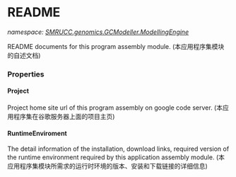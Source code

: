 ﻿# README
_namespace: [SMRUCC.genomics.GCModeller.ModellingEngine](./index.md)_

README documents for this program assembly module. 
 (本应用程序集模块的自述文档)




### Properties

#### Project
Project home site url of this program assembly on google code server.
 (本应用程序集在谷歌服务器上面的项目主页)
#### RuntimeEnviroment
The detail information of the installation, download links, required version of the 
 runtime environment required by this application assembly module. 
 (本应用程序集模块所需求的运行时环境的版本、安装和下载链接的详细信息)
